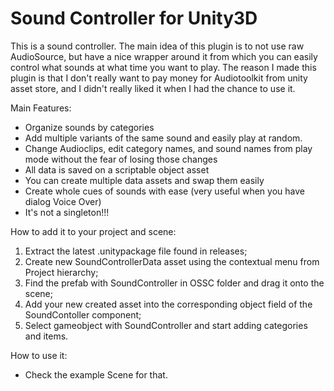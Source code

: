 # Sound Controller for Unity3D

This is a sound controller. The main idea of this plugin is to not use raw AudioSource, but have a nice wrapper around it from which you can easily control what sounds at what time you want to play.
The reason I made this plugin is that I don't really want to pay money for Audiotoolkit from unity asset store, and I didn't really liked it when I had the chance to use it.

Main Features:
- Organize sounds by categories
- Add multiple variants of the same sound and easily play at random.
- Change Audioclips, edit category names, and sound names from play mode without the fear of losing those changes
- All data is saved on a scriptable object asset
- You can create multiple data assets and swap them easily
- Create whole cues of sounds with ease (very useful when you have dialog Voice Over)
- It's not a singleton!!!

How to add it to your project and scene:
1. Extract the latest .unitypackage file found in releases;
2. Create new SoundControllerData asset using the contextual menu from Project hierarchy;
3. Find the prefab with SoundController in OSSC folder and drag it onto the scene;
4. Add your new created asset into the corresponding object field of the SoundContoller component;
5. Select gameobject with SoundController and start adding categories and items.

How to use it:
- Check the example Scene for that.
